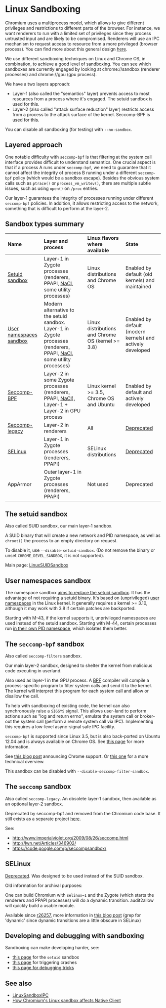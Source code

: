 # Linux Sandboxing

Chromium uses a multiprocess model, which allows to give different privileges
and restrictions to different parts of the browser. For instance, we want
renderers to run with a limited set of privileges since they process untrusted
input and are likely to be compromised. Renderers will use an IPC mechanism to
request access to resource from a more privileged (browser process).
You can find more about this general design
[here](https://dev.chromium.org/developers/design-documents/sandbox).

We use different sandboxing techniques on Linux and Chrome OS, in combination,
to achieve a good level of sandboxing. You can see which sandboxes are currently
engaged by looking at chrome://sandbox (renderer processes) and chrome://gpu
(gpu process).

We have a two layers approach:

*   Layer-1 (also called the "semantics" layer) prevents access to most
    resources from a process where it's engaged. The setuid sandbox is used for
    this.
*   Layer-2 (also called "attack surface reduction" layer) restricts access from
    a process to the attack surface of the kernel. Seccomp-BPF is used for this.

You can disable all sandboxing (for testing) with `--no-sandbox`.

## Layered approach

One notable difficulty with `seccomp-bpf` is that filtering at the system call
interface provides difficult to understand semantics. One crucial aspect is that
if a process A runs under `seccomp-bpf`, we need to guarantee that it cannot
affect the integrity of process B running under a different `seccomp-bpf` policy
(which would be a sandbox escape). Besides the obvious system calls such as
`ptrace()` or `process_vm_writev()`, there are multiple subtle issues, such as
using `open()` on `/proc` entries.

Our layer-1 guarantees the integrity of processes running under different
`seccomp-bpf` policies. In addition, it allows restricting access to the
network, something that is difficult to perform at the layer-2.

## Sandbox types summary

| **Name** | **Layer and process** | **Linux flavors where available** | **State** |
|:---------|:----------------------|:----------------------------------|:----------|
| [Setuid sandbox](#The_setuid_sandbox.md) | Layer-1 in Zygote processes (renderers, PPAPI, [NaCl](https://www.chromium.org/nativeclient), some utility processes) | Linux distributions and Chrome OS | Enabled by default (old kernels) and maintained |
| [User namespaces sandbox](#User_namespaces_sandbox.md) | Modern alternative to the setuid sandbox. Layer-1 in Zygote processes (renderers, PPAPI, [NaCl](https://www.chromium.org/nativeclient), some utility processes) | Linux distributions and Chrome OS (kernel >= 3.8) | Enabled by default (modern kernels) and actively developed |
| [Seccomp-BPF](#The_seccomp-bpf_sandbox.md) | Layer-2 in some Zygote processes (renderers, PPAPI, [NaCl](https://www.chromium.org/nativeclient)), Layer-1 + Layer-2 in GPU process | Linux kernel >= 3.5, Chrome OS and Ubuntu | Enabled by default and actively developed |
| [Seccomp-legacy](#The_seccomp_sandbox.md) | Layer-2 in renderers  | All                               | [Deprecated](https://src.chromium.org/viewvc/chrome?revision=197301&view=revision)  |
| [SELinux](#SELinux.md) | Layer-1 in Zygote processes (renderers, PPAPI) | SELinux distributions             | [Deprecated](https://src.chromium.org/viewvc/chrome?revision=200838&view=revision) |
| AppArmor | Outer layer-1 in Zygote processes (renderers, PPAPI) | Not used                          | Deprecated |

## The setuid sandbox

Also called SUID sandbox, our main layer-1 sandbox.

A SUID binary that will create a new network and PID namespace, as well as
`chroot()` the process to an empty directory on request.

To disable it, use `--disable-setuid-sandbox`. (Do not remove the binary or
unset `CHROME_DEVEL_SANDBOX`, it is not supported).

Main page: [LinuxSUIDSandbox](linux_suid_sandbox.md)

## User namespaces sandbox

The namespace sandbox
[aims to replace the setuid sandbox](https://crbug.com/312380). It has the
advantage of not requiring a setuid binary. It's based on (unprivileged)
[user namespaces](https://lwn.net/Articles/531114/) in the Linux kernel. It
generally requires a kernel >= 3.10, although it may work with 3.8 if certain
patches are backported.

Starting with M-43, if the kernel supports it, unprivileged namespaces are used
instead of the setuid sandbox. Starting with M-44, certain processes run
[in their own PID namespace](https://crbug.com/460972), which isolates them
better.

## The `seccomp-bpf` sandbox

Also called `seccomp-filters` sandbox.

Our main layer-2 sandbox, designed to shelter the kernel from malicious code
executing in userland.

Also used as layer-1 in the GPU process. A
[BPF](http://www.tcpdump.org/papers/bpf-usenix93.pdf) compiler will compile a
process-specific program to filter system calls and send it to the kernel. The
kernel will interpret this program for each system call and allow or disallow
the call.

To help with sandboxing of existing code, the kernel can also synchronously
raise a `SIGSYS` signal. This allows user-land to perform actions such as "log
and return errno", emulate the system call or broker-out the system call
(perform a remote system call via IPC). Implementing this requires a low-level
async-signal safe IPC facility.

`seccomp-bpf` is supported since Linux 3.5, but is also back-ported on Ubuntu
12.04 and is always available on Chrome OS. See
[this page](http://outflux.net/teach-seccomp/) for more information.

See
[this blog post](http://blog.chromium.org/2012/11/a-safer-playground-for-your-linux-and.html)
announcing Chrome support. Or
[this one](http://blog.cr0.org/2012/09/introducing-chromes-next-generation.html)
for a more technical overview.

This sandbox can be disabled with `--disable-seccomp-filter-sandbox`.

## The `seccomp` sandbox

Also called `seccomp-legacy`. An obsolete layer-1 sandbox, then available as an
optional layer-2 sandbox.

Deprecated by seccomp-bpf and removed from the Chromium code base. It still
exists as a separate project [here](https://code.google.com/p/seccompsandbox/).

See:

*   http://www.imperialviolet.org/2009/08/26/seccomp.html
*   http://lwn.net/Articles/346902/
*   https://code.google.com/p/seccompsandbox/

## SELinux

[Deprecated](https://src.chromium.org/viewvc/chrome?revision=200838&view=revision).
Was designed to be used instead of the SUID sandbox.

Old information for archival purposes:

One can build Chromium with `selinux=1` and the Zygote (which starts the
renderers and PPAPI processes) will do a dynamic transition. audit2allow will
quickly build a usable module.

Available since
[r26257](https://src.chromium.org/viewvc/chrome?view=rev&revision=26257),
more information in
[this blog post](http://www.imperialviolet.org/2009/07/14/selinux.html) (grep
for 'dynamic' since dynamic transitions are a little obscure in SELinux)

## Developing and debugging with sandboxing

Sandboxing can make developing harder, see:

*   [this page](linux_suid_sandbox_development.md) for the `setuid` sandbox
*   [this page](https://www.chromium.org/for-testers/bug-reporting-guidelines/hanging-tabs)
    for triggering crashes
*   [this page for debugging tricks](linux_debugging.md)

## See also

*   [LinuxSandboxIPC](linux_sandbox_ipc.md)
*   [How Chromium's Linux sandbox affects Native Client](https://chromium.googlesource.com/native_client/src/native_client.git/+/master/docs/linux_outer_sandbox.md)
